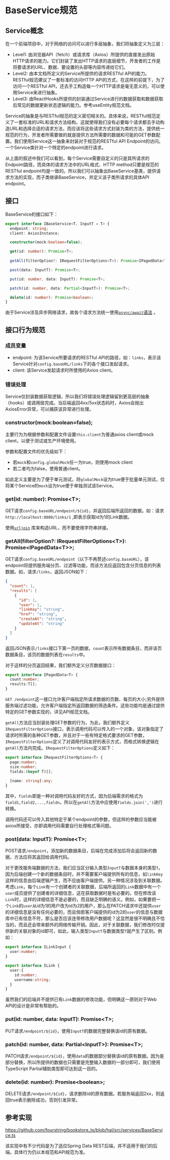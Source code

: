 # BaseService规范
## Service概念
在一个前端项目中，对于网络的访问可以进行多层抽象，我们将抽象定义为三层：
* Level1: 由浏览器API（fetch）或请求库（Axios）所提供的直接发出原始HTTP请求的能力。它们封装了发出HTTP请求的底层细节，开发者的工作是将要请求的URL、数据、要设置的头部等内容传递给它们。
* Level2: 由本文档所定义的Service所提供的请求RESTful API的能力。RESTful规范建议了一套标准的访问HTTP API的方式，在这样的前提下，为了访问一个RESTful API，还去手工构造每一个HTTP请求是毫无意义的，可以使用Service来进行抽象。
* Level3: 由ReactHooks所提供的封装通过Service进行的数据获取和数据获取后常见的数据更新状态逻辑的能力。参考useEntity规范文档。

Service的抽象是与RESTful规范的定义密切相关的。具体来说，RESTful规范定义了一套标准的URL和请求方法结构，这就使得我们没有必要每个请求都去手动构造URL和选择合适的请求方法，而应该将这些请求方式封装为类的方法，提供统一规范的行为，开发者所需要做的就是提供方法所需要的数据和可能的GET参数配置。我们使用Service这一抽象来封装对于规范的RESTful API Endpoint的访问。一个Service类针对一个特定的endpoint进行请求。

从上面的叙述中我们可以看到，每个Service需要自定义的只是其所请求的Endpoint路径，而具体的请求方法中的URL格式、HTTP method只要是规范的RESTful endpoint均是一致的。所以我们可以抽象出BaseService基类，提供请求方法的实现，而子类继承BaseService，并定义该子类所请求的具体API endpoint。

## 接口
BaseService的接口如下：
```typescript
export interface IBaseService<T, InputT = T> {
  endpoint: string;
  client: AxiosInstance;

  constructor(mock:boolean=false);

  get(id: number): Promise<T>;
  
  getAll(filterOption?: IRequestFilterOptions<T>): Promise<IPagedData<T>>;

  post(data: InputT): Promise<T>;

  put(id: number, data: InputT): Promise<T>;

  patch(id: number, data: Partial<InputT>): Promise<T>;

  delete(id: number): Promise<boolean>;
}
```

由于Service涉及异步网络请求，故各个请求方法统一使用[`async/await`语法](https://developer.mozilla.org/en-US/docs/Learn/JavaScript/Asynchronous/Async_await) 。

## 接口行为规范
### 成员变量
* endpoint: 为该Service所要请求的RESTful API的路径，如：`links`，表示该Service针对`config.baseURL/links`下的各个接口发起请求。
* client: 该Service发起请求时所使用的Axios client。
### 错误处理
Service仅封装数据获取逻辑，所以我们将错误处理逻辑留到更高层的抽象（hooks）或调用层完成。当后端返回4xx/5xx状态码时，Axios会抛出AxiosError异常，可以捕获该异常进行处理。
### constructor(mock:boolean=false);
主要行为为根据参数和配置文件设置`this.client`为普通axios client或mock client，以便于测试或生产环境使用。

参数和配置文件的优先级如下：
* 若`mock`和`config.globalMock`任一为true，则使用mock client
* 若二者均为false，使用普通client。

如此定义主要是为了便于单元测试，将`globalMock`设为true便于批量单元测试，仅将某个Service的`mock`设为true便于单独测试该Service。
### get(id: number): Promise\<T\>;
GET请求`config.baseURL/endpoint/${id}`，并返回后端所返回的数据。如：请求`http://localhost:8080/links/1` ,即表示获取id为1的Link数据。

使用[`urljoin`](https://github.com/jfromaniello/url-join#readme) 库来构造URL，而不要使用字符串拼接。

### getAll(filterOption?: IRequestFilterOptions\<T>): Promise\<IPagedData\<T>>;
GET请求`config.baseURL/endpoint`（以下不再赘述`config.baseURL`），该endpoint将提供服务端分页、过滤等功能，而该方法应返回包含分页信息的列表数据。如，请求`/links`，返回JSON如下：
```json
{
  "count": 1,
  "results": [
    {
      "id": 1,
      "user": 1,
      "linkKey": "string",
      "href": "string",
      "createAt": "string",
      "updateAt": "string"
    }
  ]
}
```
返回JSON表示`/links`接口下第一页的数据，`count`表示所有数据条目，而非该页数据条目，该页的数据列表在`results`中。

对于这样的分页返回结果，我们额外定义分页数据接口：
```typescript
export interface IPagedData<T> {
  count:number;
  results:T[];
}
```

`GET /endpoint`这一接口允许客户端指定所请求数据的页数、每页的大小;另外提供服务端过滤功能，允许客户端指定所返回数据的筛选条件。这些功能均是通过提供特定的GET参数实现的，详见API规范文档。

`getAll`方法应当封装处理GET参数的行为，为此，我们额外定义`IRequestFilterOptions`接口，表示调用代码可以传入的一个对象，该对象指定了请求时所需的各种GET参数，并且对于一些有特定格式要求的GET参数，`IRequestFilterOptions`定义了对调用代码友好的表示方式，而格式转换逻辑在`getAll`方法内完成。`IRequestFilterOptions`定义如下：
```typescript
export interface IRequestFilterOptions<T> {
  page:number;
  size:number;
  fields:(keyof T)[];
  
  [name: string]:any;
}
```
其中，`fields`即是一种对调用代码友好的方式，因为后端需求的格式为`field1,field2,...,fieldn`，所以在`getAll`方法中应使用`fields.join(',')`进行转换。

调用代码还可以传入其他特定于某个endpoint的参数，但这样的参数应当能被axios所接受，亦即调用代码需要自行处理格式等问题。

### post(data: InputT): Promise\<T>;
POST请求`/endpoint`，添加新的数据条目，后端在完成添加后将会返回新的数据，方法应将其返回给调用代码。

对于更改服务端数据的方法，我们应当区分输入类型`InputT`与数据本身的类型`T`。因为后端创建一个新的数据条目时，并不需要客户端提供所有的信息，如`linkKey`这样的信息由后端逻辑产生，而不应由客户端提供。另一种情况涉及到关联数据。考虑`Link`，每个`Link`有一个创建者的关联数据，后端所返回的`Link`数据中有一个`user`成员提供了创建者的详细信息，这在获取数据时是有必要的。但在修改该`Link`时，这样的详细信息不是必要的，而且缺乏明确的语义。例如，如果要把一个`Link`的`user`从id为1的用户改为id为2的用户，那么在PATCH请求中还提供`user`的详细信息是没有任何必要的，而且倘若客户端提供的id为2的`user`的信息与数据库中已有信息不符，那么是否应该连带修改用户数据呢？这显然是很不明确且不恰当的，而且还会带来额外的网络传输开销。因此，对于关联数据，我们修改时仅提供新的关联对象的id即可，如此，输入类型`InputT`与数据类型`T`就产生了区别。例如：
```typescript
export interface ILinkInput {
  user:number;
}

export interface ILink {
  user:{
    id:number;
    username:string;
  }
}
```

虽然我们的后端并不提供已有`Link`数据的修改功能，但明确这一原则对于Web API的设计是非常有帮助的。

### put(id: number, data: InputT): Promise\<T>;
PUT请求`/endpoint/${id}`，使用`InputT`的数据完整替换该id的原有数据。

### patch(id: number, data: Partial\<InputT>): Promise\<T>;
PATCH请求`/endpoint/${id}`，使用`data`的数据部分替换该id的原有数据。因为是部分替换，所以所提供的数据也只需要是完整输入数据的一部分即可，我们使用TypeScript Partial辅助类型即可达到这一目的。

### delete(id: number): Promise\<boolean>;
DELETE请求`/endpoint/${id}`，请求删除id的原有数据。若服务端返回2xx，则返回true表示删除成功，否则引发异常。

## 参考实现
https://github.com/fourstring/bookstore_ts/blob/hal/src/services/BaseService.ts

该实现中有不少代码是为了适应Spring Data REST后端，并不适用于我们的后端。具体行为仍以本规范和API规范为准。
